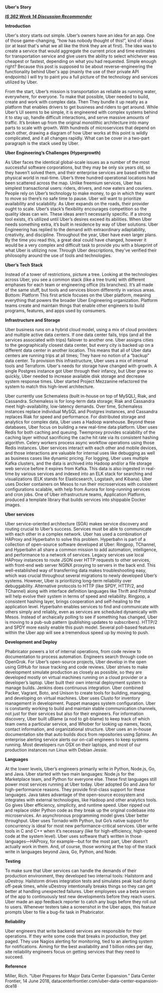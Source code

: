 <strong>Uber's Story</strong>

***<u>IS 362 Week 14 Discussion Recommender</u>***

**Introduction**

Uber's story starts out simple. Uber’s owners have an idea for an app. One of those game-changing, “how has nobody thought of this!”, kind of ideas (or at least that's what we all like the think they are at first). The idea was to create a service that would aggregate the current price and time estimates for transportation service and give users the ability to select whichever was cheapest or fastest, depending on what you had requested. Simple enough right? Because this post is supposed to be about reverse-engineering the functionality behind Uber's app (mainly the use of their private API endpoints) I will try to paint you a full picture of the technology and services utilized by Uber.

From the start, Uber’s mission is transportation as reliable as running water, everywhere, for everyone. To make that possible, Uber needed to build, create and work with complex data. Then They bundle it up neatly as a platform that enables drivers to get business and riders to get around. While Uber’s UI seems to be simple, it is engineered with complex systems behind it to stay up, handle difficult interactions, and serve massive amounts of traffic. It’s broken up from the original monolithic architecture into many parts to scale with growth. With hundreds of microservices that depend on each other, drawing a diagram of how Uber works at this point is wildly complicated, and it all changes rapidly. What can be cover in a two-part paragraph is the stack used by Uber.

**Uber Engineering’s Challenges (Hypergrowth)**

As Uber faces the identical global-scale issues as a number of the most successful software corporations, but they may be only six years old, so they haven’t solved them, and their enterprise services are based within the physical world in real-time. Uber’s three hundred operational locations had been scattered across the map. Unlike freemium services, Uber has simplest transactional users: riders, drivers, and now eaters and couriers. People rely on Uber’s technology to make money, to go in which they want to move so there’s no safe time to pause. Uber will want to prioritize availability and scalability. As Uber expands on the roads, their provider ought to scale. Uber’s stack’s flexibility encourages competition so the quality ideas can win. These ideas aren’t necessarily specific. If a strong tool exists, it’s utilized until Uber’s desires exceed its abilities. When Uber needs something extra, it’s built in residence by way of Uber solutions. Uber Engineering has replied to the demand with extraordinary adaptability, creativity, and discipline. Throughout the year, Uber have even larger plans. By the time you read this, a great deal could have changed, however it would be a very complex and difficult task to provide you with a blueprint of what Uber is utilizing now. Through Uber descriptions, they've verified their philosophy around the use of tools and technologies.

**Uber’s Tech Stack**

Instead of a tower of restrictions, picture a tree. Looking at the technologies across Uber, you see a common stack (like a tree trunk) with different emphases for each team or engineering office (its branches). It’s all made of the same stuff, but tools and services bloom differently in various areas. Bottom: Platform This first article focuses on the Uber platform, meaning everything that powers the broader Uber Engineering organization. Platform teams create and maintain things that enable other engineers to build programs, features, and apps used by consumers.

**Infrastructure and Storage**

Uber business runs on a hybrid cloud model, using a mix of cloud providers and multiple active data centers. If one data center fails, trips (and all the services associated with trips) failover to another one. Uber assigns cities to the geographically closest data center, but every city is backed up on a different data center in another location. This means that all of Uber data centers are running trips at all times; They have no notion of a “backup” data center. To provision this infrastructure, Uber uses a mix of internal tools and Terraform. Uber's needs for storage have changed with growth. A single Postgres instance got Uber through their infancy, but Uber grew so quickly, Uber needed to increase available disk storage and decrease system response times. Uber started Project Mezzanine refactored the system to match this high-level architecture.

Uber currently use Schemaless (built in-house on top of MySQL), Riak, and Cassandra. Schemaless is for long-term data storage; Riak and Cassandra meet high-availability, low-latency demands. Over time, Schemaless instances replace individual MySQL and Postgres instances, and Cassandra replaces Riak for speed and performance. For distributed storage and analytics for complex data, Uber uses a Hadoop warehouse. Beyond these databases, Uber focus on building a new real-time data platform. Uber uses Redis for both caching and queuing. Twemproxy provides scalability of the caching layer without sacrificing the cache hit rate via its consistent hashing algorithm. Celery workers process async workflow operations using those Redis instances. Uber services interact with each other and mobile devices, and those interactions are valuable for internal uses like debugging as well as business cases like dynamic pricing. For logging, Uber uses multiple Kafka clusters, and the data is archived into Hadoop and/or a file storage web service before it expires from Kafka. This data is also ingested in real-time by various services and indexed into an ELK stack for searching and visualizations (ELK stands for Elasticsearch, Logstash, and Kibana). Uber uses Docker containers on Mesos to run their microservices with consistent configurations scalable, with help from Aurora for long-running services and cron jobs. One of Uber infrastructure teams, Application Platform, produced a template library that builds services into shippable Docker images.

**Uber services**

Uber service-oriented architecture (SOA) makes service discovery and routing crucial to Uber’s success. Services must be able to communicate with each other in a complex network. Uber has used a combination of HAProxy and Hyperbahn to solve this problem. Hyperbahn is part of a collection of open-source software developed at Uber: Ringpop, TChannel, and Hyperbahn all share a common mission to add automation, intelligence, and performance to a network of services. Legacy services use local HAProxy instances to route JSON over HTTP requests to other services, with front-end web server NGINX proxying to servers in the back end. This well-established way of transferring data makes troubleshooting easy, which was crucial throughout several migrations to newly developed Uber’s systems. However, Uber is prioritizing long-term reliability over debuggability. Alternative protocols to HTTP (like SPDY, HTTP/2, and TChannel) along with interface definition languages like Thrift and Protobuf will help evolve their system in terms of speed and reliability. Ringpop, a consistent hashing layer, brings cooperation and self-healing to the application level. Hyperbahn enables services to find and communicate with others simply and reliably, even as services are scheduled dynamically with Mesos. Instead of archaically polling to see if something has changed, Uber is moving to a pub-sub pattern (publishing updates to subscribers). HTTP/2 and SPDY more easily enable this push model. Several poll-based features within the Uber app will see a tremendous speed up by moving to push.

**Development and Deploy**

Phabricator powers a lot of internal operations, from code review to documentation to process automation. Engineers search through code on OpenGrok. For Uber’s open-source projects, Uber develop in the open using GitHub for issue tracking and code reviews. Uber strives to make development simulate production as closely as possible, so they are developed mostly on virtual machines running on a cloud provider or a developer’s laptop. Uber built their own internal deployment system to manage builds. Jenkins does continuous integration. Uber combined Packer, Vagrant, Boto, and Unison to create tools for building, managing, and developing on virtual machines. Uber uses Clusto for inventory management in development. Puppet manages system configuration. Uber is constantly working to build and maintain stable communication channels, not just for their services but also for their engineers. For information discovery, Uber built uBlame (a nod to git-blame) to keep track of which team owns a particular service, and Whober for looking up names, faces, contact information, and organizational structure. Uber uses an in-house documentation site that auto builds docs from repositories using Sphinx. An enterprise alerting service alerts our on-call engineers to keep systems running. Most developers run OSX on their laptops, and most of our production instances run Linux with Debian Jessie.

**Languages**

At the lower levels, Uber’s engineers primarily write in Python, Node.js, Go, and Java. Uber started with two main languages: Node.js for the Marketplace team, and Python for everyone else. These first languages still power most services running at Uber today. Uber adopted Go and Java for high-performance reasons. They provide first-class support for these languages. Java takes advantage of the open-source ecosystem and integrates with external technologies, like Hadoop and other analytics tools. Go gives Uber efficiency, simplicity, and runtime speed. Uber ripped out and replace older Python code as they break up the original codebase into microservices. An asynchronous programming model gives Uber better throughput. Uber uses Tornado with Python, but Go’s native support for concurrency is ideal for most new performance-critical services. Uber write tools in C and C++ when it’s necessary (like for high-efficiency, high-speed code at the system level). Uber uses software that’s written in those languages—HAProxy, for example—but for the most part, Uber doesn’t actually work in them. And, of course, those working at the top of the stack write in languages beyond Java, Go, Python, and Node.

**Testing**

To make sure that Uber services can handle the demands of their production environment, they developed two internal tools: Hailstorm and uDestroy. Hailstorm drives integration tests and simulates peak load during off-peak times, while uDestroy intentionally breaks things so they can get better at handling unexpected failures. Uber employees use a beta version of the app to continuously test new developments before they reach users. Uber made an app feedback reporter to catch any bugs before they roll out to users. Whenever testers take a screenshot in the Uber apps, this feature prompts Uber to file a bug-fix task in Phabricator.

**Reliability**

Uber engineers that write backend services are responsible for their operations. If they write some code that breaks in production, they get paged. They use Nagios alerting for monitoring, tied to an alerting system for notifications. Aiming for the best availability and 1 billion rides per day, site reliability engineers focus on getting services that they need to succeed.

**Reference**

Miller, Rich. “Uber Prepares for Major Data Center Expansion.” Data Center Frontier, 14 June 2018, datacenterfrontier.com/uber-data-center-expansion-dce18
